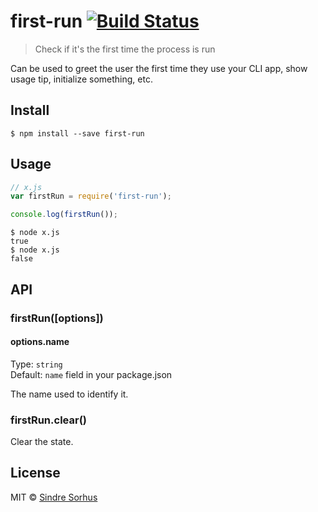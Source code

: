 # first-run [![Build Status](https://travis-ci.org/sindresorhus/first-run.svg?branch=master)](https://travis-ci.org/sindresorhus/first-run)

> Check if it's the first time the process is run

Can be used to greet the user the first time they use your CLI app, show usage tip, initialize something, etc.


## Install

```
$ npm install --save first-run
```


## Usage

```js
// x.js
var firstRun = require('first-run');

console.log(firstRun());
```

```
$ node x.js
true
$ node x.js
false
```


## API

### firstRun([options])

#### options.name

Type: `string`  
Default: `name` field in your package.json

The name used to identify it.

### firstRun.clear()

Clear the state.


## License

MIT © [Sindre Sorhus](http://sindresorhus.com)
